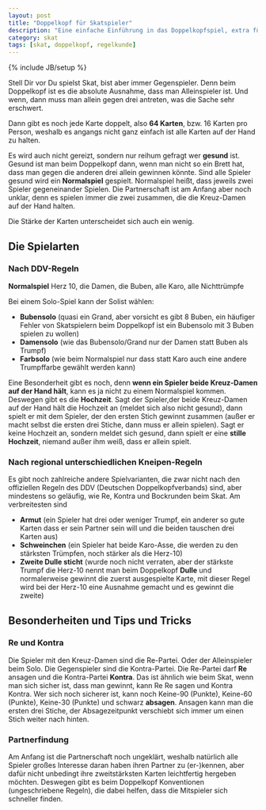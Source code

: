 ```yaml
---
layout: post
title: "Doppelkopf für Skatspieler"
description: "Eine einfache Einführung in das Doppelkopfspiel, extra für Skatspieler"
category: skat
tags: [skat, doppelkopf, regelkunde]
---
```

{% include JB/setup %}


Stell Dir vor Du spielst Skat, bist aber immer Gegenspieler. Denn beim Doppelkopf ist es die absolute Ausnahme, dass man Alleinspieler ist. Und wenn, dann muss man allein gegen drei antreten, was die Sache sehr erschwert.

Dann gibt es noch jede Karte doppelt, also **64 Karten**, bzw. 16 Karten pro Person, weshalb es angangs nicht ganz einfach ist alle Karten auf der Hand zu halten. 

Es wird auch nicht gereizt, sondern nur reihum gefragt wer **gesund** ist. Gesund ist man beim Doppelkopf dann, wenn man nicht so ein Brett hat, dass man gegen die anderen drei allein gewinnen könnte. Sind alle Spieler gesund wird ein **Normalspiel** gespielt. Normalspiel heißt, dass jeweils zwei Spieler gegeneinander Spielen. Die Partnerschaft ist am Anfang aber noch unklar, denn es spielen immer die zwei zusammen, die die Kreuz-Damen auf der Hand halten. 

Die Stärke der Karten unterscheidet sich auch ein wenig.

## Die Spielarten

### Nach DDV-Regeln

**Normalspiel** Herz 10, die Damen, die Buben, alle Karo, alle Nichttrümpfe 

Bei einem Solo-Spiel kann der Solist wählen:

* **Bubensolo** (quasi ein Grand, aber vorsicht es gibt 8 Buben, ein häufiger Fehler von Skatspielern beim Doppelkopf ist ein Bubensolo mit 3 Buben spielen zu wollen)
* **Damensolo** (wie das Bubensolo/Grand nur der Damen statt Buben als Trumpf)
* **Farbsolo** (wie beim Normalspiel nur dass statt Karo auch eine andere Trumpffarbe gewählt werden kann)

Eine Besonderheit gibt es noch, denn **wenn ein Spieler beide Kreuz-Damen auf der Hand hält**, kann es ja nicht zu einem Normalspiel kommen. Deswegen gibt es die **Hochzeit**. Sagt der Spieler,der beide Kreuz-Damen auf der Hand hält die Hochzeit an (meldet sich also nicht gesund), dann spielt er mit dem Spieler, der den ersten Stich gewinnt zusammen (außer er macht selbst die ersten drei Stiche, dann muss er allein spielen). Sagt er keine Hochzeit an, sondern meldet sich gesund, dann spielt er eine **stille Hochzeit**, niemand außer ihm weiß, dass er allein spielt.

### Nach regional unterschiedlichen Kneipen-Regeln

Es gibt noch zahlreiche andere Spielvarianten, die zwar nicht nach den offiziellen Regeln des DDV (Deutschen Doppelkopfverbands) sind, aber mindestens so geläufig, wie Re, Kontra und Bockrunden beim Skat. Am verbreitesten sind 

* **Armut** (ein Spieler hat drei oder weniger Trumpf, ein anderer so gute Karten dass er sein Partner sein will und die beiden tauschen drei Karten aus)
* **Schweinchen** (ein Spieler hat beide Karo-Asse, die werden zu den stärksten Trümpfen, noch stärker als die Herz-10)
* **Zweite Dulle sticht** (wurde noch nicht verraten, aber der stärkste Trumpf die Herz-10 nennt man beim Doppelkopf **Dulle** und normalerweise gewinnt die zuerst ausgespielte Karte, mit dieser Regel wird bei der Herz-10 eine Ausnahme gemacht und es gewinnt die zweite)
    

## Besonderheiten und Tips und Tricks

### Re und Kontra

Die Spieler mit den Kreuz-Damen sind die Re-Partei. Oder der Alleinspieler beim Solo. Die Gegenspieler sind die Kontra-Partei. Die Re-Partei darf **Re** ansagen und die Kontra-Partei **Kontra**. Das ist ähnlich wie beim Skat, wenn man sich sicher ist, dass man gewinnt, kann Re Re sagen und Kontra Kontra. Wer sich noch sicherer ist, kann noch Keine-90 (Punkte), Keine-60 (Punkte), Keine-30 (Punkte) und schwarz **absagen**. Ansagen kann man die ersten drei Stiche, der Absagezeitpunkt verschiebt sich immer um einen Stich weiter nach hinten.  

### Partnerfindung

Am Anfang ist die Partnerschaft noch ungeklärt, weshalb natürlich alle Spieler großes Interesse daran haben ihren Partner zu (er-)kennen, aber dafür nicht unbedingt ihre zweitstärksten Karten leichtfertig hergeben möchten. Deswegen gibt es beim Doppelkopf Konventionen (ungeschriebene Regeln), die dabei helfen, dass die Mitspieler sich schneller finden.